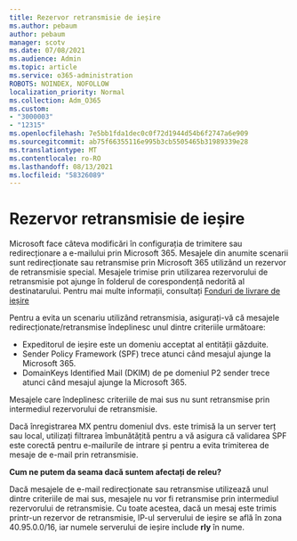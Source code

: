 ```yaml
---
title: Rezervor retransmisie de ieșire
ms.author: pebaum
author: pebaum
manager: scotv
ms.date: 07/08/2021
ms.audience: Admin
ms.topic: article
ms.service: o365-administration
ROBOTS: NOINDEX, NOFOLLOW
localization_priority: Normal
ms.collection: Adm_O365
ms.custom:
- "3000003"
- "12315"
ms.openlocfilehash: 7e5bb1fda1dec0c0f72d1944d54b6f2747a6e909
ms.sourcegitcommit: ab75f66355116e995b3cb5505465b31989339e28
ms.translationtype: MT
ms.contentlocale: ro-RO
ms.lasthandoff: 08/13/2021
ms.locfileid: "58326089"
---
```

# <a name="outbound-relay-pool"></a>Rezervor retransmisie de ieșire

Microsoft face câteva modificări în configurația de trimitere sau redirecționare a e-mailului prin Microsoft 365. Mesajele din anumite scenarii sunt redirecționate sau retransmise prin Microsoft 365 utilizând un rezervor de retransmisie special. Mesajele trimise prin utilizarea rezervorului de retransmisie pot ajunge în folderul de corespondență nedorită al destinatarului. Pentru mai multe informații, consultați [Fonduri de livrare de ieșire](https://docs.microsoft.com/microsoft-365/security/office-365-security/high-risk-delivery-pool-for-outbound-messages#relay-pool)

Pentru a evita un scenariu utilizând retransmisia, asigurați-vă că mesajele redirecționate/retransmise îndeplinesc unul dintre criteriile următoare:

- Expeditorul de ieșire este un domeniu acceptat al entității găzduite.
- Sender Policy Framework (SPF) trece atunci când mesajul ajunge la Microsoft 365.
- DomainKeys Identified Mail (DKIM) de pe domeniul P2 sender trece atunci când mesajul ajunge la Microsoft 365.
 
Mesajele care îndeplinesc criteriile de mai sus nu sunt retransmise prin intermediul rezervorului de retransmisie.

Dacă înregistrarea MX pentru domeniul dvs. este trimisă la un server terț sau local, utilizați filtrarea îmbunătățită pentru a vă asigura că validarea SPF este corectă pentru e-mailurile de intrare și pentru a evita trimiterea de mesaje de e-mail prin retransmisie.

**Cum ne putem da seama dacă suntem afectați de releu?**

Dacă mesajele de e-mail redirecționate sau retransmise utilizează unul dintre criteriile de mai sus, mesajele nu vor fi retransmise prin intermediul rezervorului de retransmisie. Cu toate acestea, dacă un mesaj este trimis printr-un rezervor de retransmisie, IP-ul serverului de ieșire se află în zona 40.95.0.0/16, iar numele serverului de ieșire include **rly** în nume.

